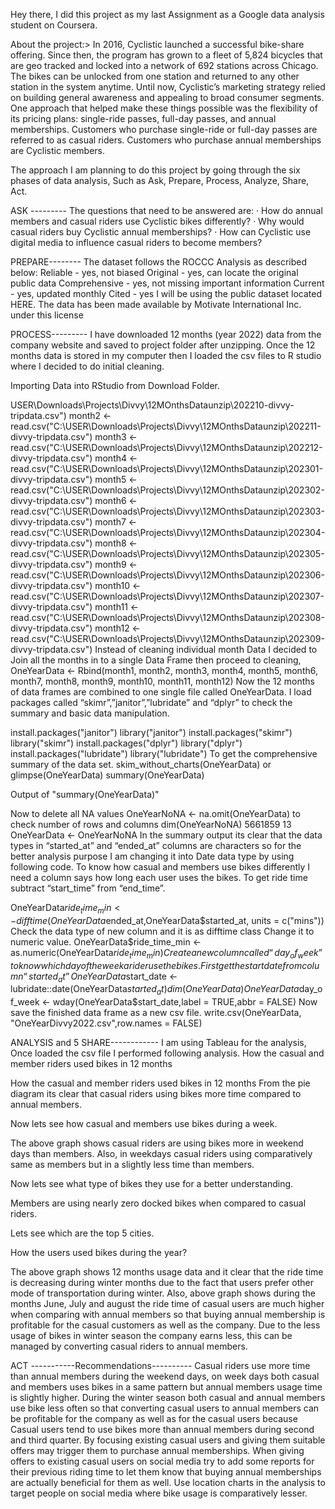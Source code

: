 Hey there, I did this project as my last Assignment as a Google data analysis student on Coursera.

About the project:> In 2016, Cyclistic launched a successful bike-share offering. Since then, the program has grown to a fleet of 5,824 bicycles that are geo tracked and locked into a network of 692 stations across Chicago. The bikes can be unlocked from one station and returned to any other station in the system anytime. Until now, Cyclistic’s marketing strategy relied on building general awareness and appealing to broad consumer segments. One approach that helped make these things possible was the flexibility of its pricing plans: single-ride passes, full-day passes, and annual memberships. Customers who purchase single-ride or full-day passes are referred to as casual riders. Customers who purchase annual memberships are Cyclistic members.

The approach I am planning to do this project by going through the six phases of data analysis, Such as Ask, Prepare, Process, Analyze, Share, Act.

ASK ---------
The questions that need to be answered are: · How do annual members and casual riders use Cyclistic bikes differently? · Why would casual riders buy Cyclistic annual memberships? · How can Cyclistic use digital media to influence casual riders to become members?

PREPARE-------- The dataset follows the ROCCC Analysis as described below: Reliable - yes, not biased Original - yes, can locate the original public data Comprehensive - yes, not missing important information Current - yes, updated monthly Cited - yes I will be using the public dataset located HERE. The data has been made available by Motivate International Inc. under this license

PROCESS--------- I have downloaded 12 months (year 2022) data from the company website and saved to project folder after unzipping. Once the 12 months data is stored in my computer then I loaded the csv files to R studio where I decided to do initial cleaning.

Importing Data into RStudio from Download Folder.

USER\Downloads\Projects\Divvy\12MOnthsDataunzip\202210-divvy-tripdata.csv") month2 <-read.csv("C:\USER\Downloads\Projects\Divvy\12MOnthsDataunzip\202211-divvy-tripdata.csv") month3 <-read.csv("C:\USER\Downloads\Projects\Divvy\12MOnthsDataunzip\202212-divvy-tripdata.csv") month4 <-read.csv("C:\USER\Downloads\Projects\Divvy\12MOnthsDataunzip\202301-divvy-tripdata.csv") month5 <-read.csv("C:\USER\Downloads\Projects\Divvy\12MOnthsDataunzip\202302-divvy-tripdata.csv") month6 <-read.csv("C:\USER\Downloads\Projects\Divvy\12MOnthsDataunzip\202303-divvy-tripdata.csv") month7 <-read.csv("C:\USER\Downloads\Projects\Divvy\12MOnthsDataunzip\202304-divvy-tripdata.csv") month8 <-read.csv("C:\USER\Downloads\Projects\Divvy\12MOnthsDataunzip\202305-divvy-tripdata.csv") month9 <-read.csv("C:\USER\Downloads\Projects\Divvy\12MOnthsDataunzip\202306-divvy-tripdata.csv") month10 <-read.csv("C:\USER\Downloads\Projects\Divvy\12MOnthsDataunzip\202307-divvy-tripdata.csv") month11 <-read.csv("C:\USER\Downloads\Projects\Divvy\12MOnthsDataunzip\202308-divvy-tripdata.csv") month12 <-read.csv("C:\USER\Downloads\Projects\Divvy\12MOnthsDataunzip\202309-divvy-tripdata.csv") Instead of cleaning individual month Data I decided to Join all the months in to a single Data Frame then proceed to cleaning, OneYearData <- Rbind(month1, month2, month3, month4, month5, month6, month7, month8, month9, month10, month11, month12) Now the 12 months of data frames are combined to one single file called OneYearData. I load packages called “skimr”,”janitor”,”lubridate” and “dplyr” to check the summary and basic data manipulation.

install.packages("janitor") library("janitor") install.packages("skimr") library("skimr") install.packages("dplyr") library("dplyr") install.packages("lubridate") library("lubridate") To get the comprehensive summary of the data set. skim_without_charts(OneYearData) or glimpse(OneYearData) summary(OneYearData)

Output of "summary(OneYearData)"

Now to delete all NA values OneYearNoNA <- na.omit(OneYearData) to check number of rows and columns dim(OneYearNoNA) 5661859 13 OneYearData <- OneYearNoNA In the summary output its clear that the data types in “started_at” and “ended_at” columns are characters so for the better analysis purpose I am changing it into Date data type by using following code. To know how casual and members use bikes differently I need a column says how long each user uses the bikes. To get ride time subtract “start_time” from “end_time”.

OneYearData$ride_time_min <- difftime(OneYearData$ended_at,OneYearData$started_at, units = c("mins")) Check the data type of new column and it is as difftime class Change it to numeric value. OneYearData$ride_time_min <- as.numeric(OneYearData$ride_time_min) Create a new column called “day_of_week” to know which day of the week a rider use the bikes. First get the start date from column “started_at” OneYearData$start_date <- lubridate::date(OneYearData$started_at) dim(OneYearData) OneYearData$day_of_week <- wday(OneYearData$start_date,label = TRUE,abbr = FALSE) Now save the finished data frame as a new csv file. write.csv(OneYearData, "OneYearDivvy2022.csv",row.names = FALSE)

ANALYSIS and 5 SHARE------------
I am using Tableau for the analysis, Once loaded the csv file I performed following analysis. How the casual and member riders used bikes in 12 months

How the casual and member riders used bikes in 12 months From the pie diagram its clear that casual riders using bikes more time compared to annual members.

Now lets see how casual and members use bikes during a week.

The above graph shows casual riders are using bikes more in weekend days than members. Also, in weekdays casual riders using comparatively same as members but in a slightly less time than members.

Now lets see what type of bikes they use for a better understanding.

Members are using nearly zero docked bikes when compared to casual riders.

Lets see which are the top 5 cities.

How the users used bikes during the year?

The above graph shows 12 months usage data and it clear that the ride time is decreasing during winter months due to the fact that users prefer other mode of transportation during winter. Also, above graph shows during the months June, July and august the ride time of casual users are much higher when comparing with annual members so that buying annual membership is profitable for the casual customers as well as the company. Due to the less usage of bikes in winter season the company earns less, this can be managed by converting casual riders to annual members.

ACT -----------Recommendations----------
Casual riders use more time than annual members during the weekend days, on week days both casual and members uses bikes in a same pattern but annual members usage time is slightly higher. During the winter season both casual and annual members use bike less often so that converting casual users to annual members can be profitable for the company as well as for the casual users because Casual users tend to use bikes more than annual members during second and third quarter. By focusing existing casual users and giving them suitable offers may trigger them to purchase annual memberships. When giving offers to existing casual users on social media try to add some reports for their previous riding time to let them know that buying annual memberships are actually beneficial for them as well. Use location charts in the analysis to target people on social media where bike usage is comparatively lesser.
